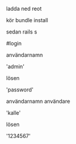 ladda ned reot

kör bundle install

sedan rails s


#login

användarnamn

'admin'

lösen

'password'


användarnamn användare

'kalle'

lösen

'1234567'
